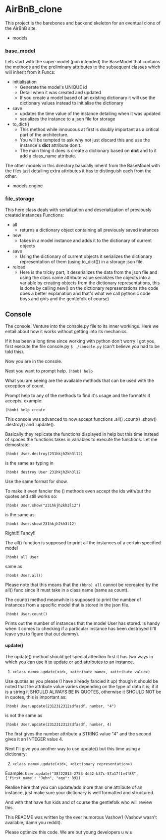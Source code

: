 # AirBnB_clone
This project is the barebones and backend skeleton for an eventual clone of the
AirBnB site.
+ models


### base_model

Lets start with the super-model (pun intended) the BaseModel that contains the methods and the preliminary attributes to the subsequent classes which will inherit from it
Funcs:
- initialisation
	- Generate the model's UNIQUE id
	- Detail when it was created and updated
	- If you create a model based of an existing dictionary it will use the dictionary values instead to initialise the dictionary
- save
	- updates the time value of the instance detailing when it was updated
	- serializes the instance to a json file for storage
- to_dict()
	- This method while innoucous at first is doubly important as a critical part of the architecture.
	- You will be tempted to ask why not just discard this and use the instance's __dict__ attribute don't.
	- The main thing it does is create a dictionary based on __dict__ and to it add a class_name attribute.

The other models in this directory basically inherit from the BaseModel with the files
just detailing extra attributes it has to distinguish each from the other.

+ models.engine


### file_storage

This here class deals with serialization and deserialization of previously created instances
Functions:
- all
	- returns a dictionary object containing all previously saved instances
- new
	- takes in a model instance and adds it to the dictionary of current objects
- save
	- Using the dictionary of current objects it serializes the dictionary representation of them (using to_dict()) in a storage json file.
- reload
	- Here is the tricky part, it deserializes the data from the json file and using the class name attribute value serializes the objects into a variable by creating objects from the dictionary representations, this is done by calling new() on the dictionary representations (the code does a better explanation and that's what we call pythonic code boys and girls and the gentlefolk of course)

## Console

The console. Venture into the console.py file to its inner workings. Here we entail about how it works without getting into its mechanics.

If it has been a long time since working with python don't worry I got you, first execute the file console.py `$ ./console.py` (can't believe you had to be told this).

Now you are in the console.

Next you want to prompt help.
`(hbnb) help`

What you are seeing are the available methods that can be used with the exception of count.

Prompt help to any of the methods to find it's usage and the format/s it accepts, example:

`(hbnb) help create`

This console was advanced to now accept functions .all() .count()  .show() .destroy() and .update().

Basically they replicate the functions displayed in help but this time instead of spaces the functions takes in variables to execute the functions. Let me demostrate:

`(hbnb) User.destroy(231hkjh2kh3l12)`

is the same as typing in

`(hbnb) destroy User 231hkjh2kh3l12`

Use the same format for show.

To make it even fancier the () methods even accept the ids with/out the quotes and still works so:

`(hbnb) User.show("231hkjh2kh3l12")`

is the same as:

`(hbnb) User.show(231hkjh2kh3l12)`

Right!!! Fancy!!

The all() function is supposed to print all the instances of a certain specified model

`(hbnb) all User`

same as 

`(hbnb) User.all()`

Please note that this means that the `(hbnb) all` cannot be recreated by the all() func since it must take in a class name (same as count).

The count() method meanwhile is supposed to print the number of instances from a specific model that is stored in the json file.

`(hbnb) User.count()`

Prints out the number of instances that the model User has stored. Is handy when it comes to checking if a particular instance has been destroyed (I'll leave you to figure that out dummy).

#### update()
The update() method should get special attention first it has two ways in which you can use it to update or add attributes to an instance.

1. `<class name>.update(<id>, <attribute name>, <attribute value>)`

Use quotes as you please (I have already fancied it up) though it should be noted that the attribute value varies depending on the type of data it is; if it is a string it SHOULD ALWAYS BE IN QUOTES, otherwise it SHOULD NOT be in quotes, this is important as:

`(hbnb) User.update(2312312312sdfasdf, number, "4")`

is not the same as

`(hbnb) User.update(2312312312sdfasdf, number, 4)`

The first gives the number attribute a STRING value "4" and the second gives it an INTEGER value 4.


Next I'll give you another way to use update() but this time using a dictionary:

2. `<class name>.update(<id>, <dictionary representation>)`

Example:
`User.update("38f22813-2753-4d42-b37c-57a17f1e4f88", {'first_name': "John", "age": 89})`

Realise here that you can update/add more than one attribute of an instance, just make sure your dictionary is well formatted and structured.

And with that have fun kids and of course the gentlefolk who will review this.

This README was written by the ever humorous Vashow1 (Vashow wasn't available, damn you reddit).



Please optimize this code. We are but young developers u w u

